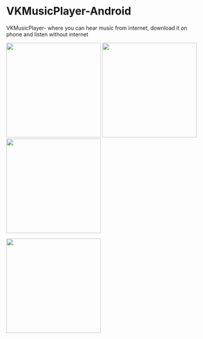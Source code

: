 # VKMusicPlayer-Android
VKMusicPlayer- where you can hear music from internet, download it on phone and listen without internet

<img src="https://habrastorage.org/web/d92/57d/160/d9257d16044b4a2ea5912e8afa18b363.jpg" width="250" /> <img src="https://habrastorage.org/web/8da/56d/600/8da56d6004d44e5a968f540c0486944f.jpg" width="250" /> <img src="https://habrastorage.org/web/452/470/e18/452470e18b6e46bb93a33172b3960ad8.jpg" width="250" />

[<img src="https://play.google.com/intl/en_us/badges/images/generic/en_badge_web_generic.png" width="250" />](https://play.google.com/store/apps/details?id=com.dajver.project.vkmusicplayer)
